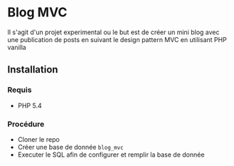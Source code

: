 # Blog MVC
Il s'agit d'un projet experimental ou le but est de créer un mini blog avec une publication de posts en suivant le design pattern MVC en utilisant PHP vanilla

## Installation
  ### Requis
  - PHP 5.4 
  ### Procédure
  - Cloner le repo
  - Créer une base de donnée `blog_mvc`
  - Executer le SQL afin de configurer et remplir la base de donnée